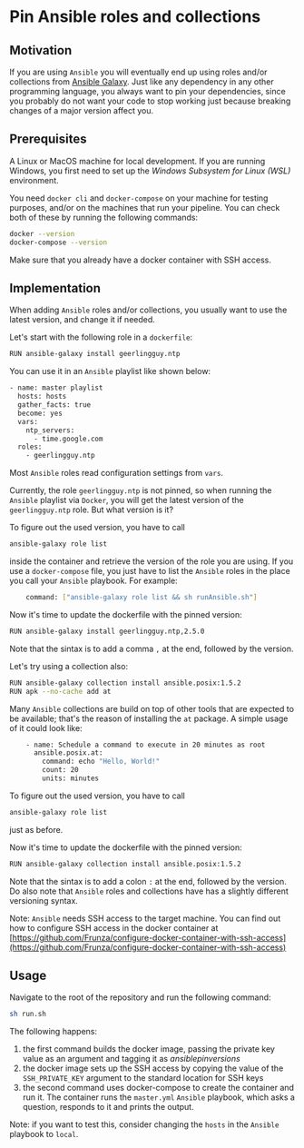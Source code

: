 # Pin Ansible roles and collections

## Motivation

If you are using `Ansible` you will eventually end up using roles and/or collections from [Ansible Galaxy](https://galaxy.ansible.com/ui/). Just like any dependency in any other programming language, you always want to pin your dependencies, since you probably do not want your code to stop working just because breaking changes of a major version affect you.

## Prerequisites

A Linux or MacOS machine for local development. If you are running Windows, you first need to set up the *Windows Subsystem for Linux (WSL)* environment.

You need `docker cli` and `docker-compose` on your machine for testing purposes, and/or on the machines that run your pipeline.
You can check both of these by running the following commands:
```sh
docker --version
docker-compose --version
```

Make sure that you already have a docker container with SSH access.

## Implementation

When adding `Ansible` roles and/or collections, you usually want to use the latest version, and change it if needed.

Let's start with the following role in a `dockerfile`:
```sh
RUN ansible-galaxy install geerlingguy.ntp
```
You can use it in an `Ansible` playlist like shown below:
```sh
- name: master playlist
  hosts: hosts
  gather_facts: true
  become: yes
  vars:
    ntp_servers:
      - time.google.com
  roles:
    - geerlingguy.ntp
```
Most `Ansible` roles read configuration settings from `vars`. 

Currently, the role `geerlingguy.ntp` is not pinned, so when running the `Ansible` playlist via `Docker`, you will get the latest version of the `geerlingguy.ntp` role. But what version is it?

To figure out the used version, you have to call
```sh
ansible-galaxy role list
```
inside the container and retrieve the version of the role you are using.
If you use a `docker-compose` file, you just have to list the `Ansible` roles in the place you call your `Ansible` playbook. For example:
```sh
    command: ["ansible-galaxy role list && sh runAnsible.sh"]
```

Now it's time to update the dockerfile with the pinned version:
```sh
RUN ansible-galaxy install geerlingguy.ntp,2.5.0
```
Note that the sintax is to add a comma `,` at the end, followed by the version.

Let's try using a collection also:
```sh
RUN ansible-galaxy collection install ansible.posix:1.5.2
RUN apk --no-cache add at
```
Many `Ansible` collections are build on top of other tools that are expected to be available; that's the reason of installing the `at` package.
A simple usage of it could look like:
```sh
    - name: Schedule a command to execute in 20 minutes as root
      ansible.posix.at:
        command: echo "Hello, World!"
        count: 20
        units: minutes
```

To figure out the used version, you have to call
```sh
ansible-galaxy role list
```
just as before.

Now it's time to update the dockerfile with the pinned version:
```sh
RUN ansible-galaxy collection install ansible.posix:1.5.2
```
Note that the sintax is to add a colon `:` at the end, followed by the version.
Do also note that `Ansible` roles and collections have has a slightly different versioning syntax. 

Note: `Ansible` needs SSH access to the target machine. You can find out how to configure SSH access in the docker container at [https://github.com/Frunza/configure-docker-container-with-ssh-access](https://github.com/Frunza/configure-docker-container-with-ssh-access)

## Usage

Navigate to the root of the repository and run the following command:
```sh
sh run.sh 
```

The following happens:
1) the first command builds the docker image, passing the private key value as an argument and tagging it as *ansiblepinversions*
2) the docker image sets up the SSH access by copying the value of the `SSH_PRIVATE_KEY` argument to the standard location for SSH keys
3) the second command uses docker-compose to create the container and run it. The container runs the `master.yml` `Ansible` playbook, which asks a question, responds to it and prints the output.

Note: if you want to test this, consider changing the `hosts` in the `Ansible` playbook to `local`.
